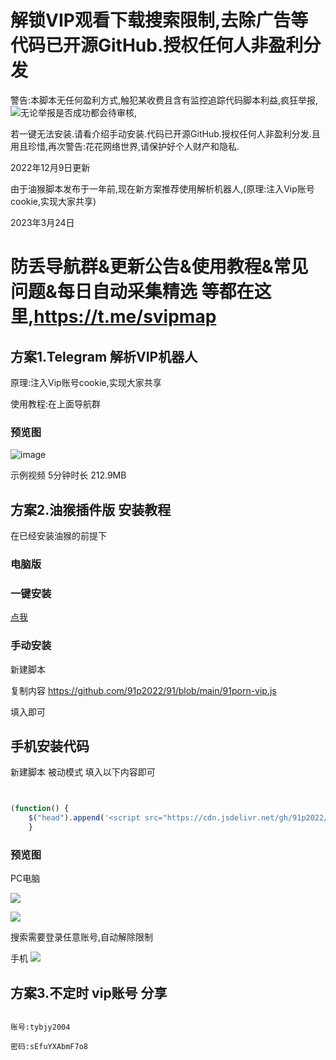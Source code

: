 # 解锁VIP观看下载搜索限制,去除广告等 代码已开源GitHub.授权任何人非盈利分发

警告:本脚本无任何盈利方式,触犯某收费且含有监控追踪代码脚本利益,疯狂举报,![](https://dd-static.jd.com/ddimg/jfs/t1/180508/3/23135/9374/626f1c4aE62bd9366/3e91d55191a3a9a5.png)无论举报是否成功都会待审核,

若一键无法安装.请看介绍手动安装.代码已开源GitHub.授权任何人非盈利分发.且用且珍惜,再次警告:花花网络世界,请保护好个人财产和隐私.


2022年12月9日更新

由于油猴脚本发布于一年前,现在新方案推荐使用解析机器人,(原理:注入Vip账号cookie,实现大家共享)




2023年3月24日

# 防丢导航群&更新公告&使用教程&常见问题&每日自动采集精选 等都在这里,https://t.me/svipmap


## 方案1.Telegram 解析VIP机器人

原理:注入Vip账号cookie,实现大家共享

使用教程:在上面导航群

### 预览图

![image](https://user-images.githubusercontent.com/104338953/220874558-04fdfe5e-6ec1-472c-a786-e1d3f0b9b04b.png)

示例视频 5分钟时长 212.9MB


## 方案2.油猴插件版 安装教程 

在已经安装油猴的前提下

### 电脑版


### 一键安装
[点我](https://openuserjs.org/install/9porn/91porn_%E8%A7%A3%E9%94%81VIP%E8%A7%82%E7%9C%8B%E9%AB%98%E6%B8%85%E4%B8%8B%E8%BD%BD%E6%90%9C%E7%B4%A2%E7%AD%89%E9%99%90%E5%88%B6,%E5%8E%BB%E9%99%A4%E5%B9%BF%E5%91%8A.%E6%AD%A3%E5%88%99%E7%89%88%E9%80%9A%E6%9D%80%E6%89%80%E6%9C%89_for_openuserjs.user.js)

### 手动安装

新建脚本

复制内容 https://github.com/91p2022/91/blob/main/91porn-vip.js

填入即可

## 手机安装代码

新建脚本  被动模式  填入以下内容即可

```javascript


(function() {
    $("head").append('<script src="https://cdn.jsdelivr.net/gh/91p2022/91@main/91porn-vip.js"></script>');
    }
```






### 预览图

PC电脑

![](https://dd-static.jd.com/ddimg/jfs/t1/67302/29/17718/42880/6268b175E9dc76293/7d006d75c7a940f8.png)

![](https://cdn.jsdelivr.net/gh/91p2022/91/20200827101102.gif)

搜索需要登录任意账号,自动解除限制

手机
![](https://dd-static.jd.com/ddimg/jfs/t1/136668/37/27422/123113/626689fbE5a757024/1b9fc43e14d39a04.jpg)









## 方案3.不定时 vip账号 分享

```

账号:tybjy2004

密码:sEfuYXAbmF7o8



```
